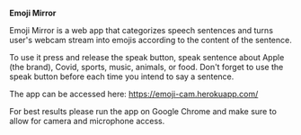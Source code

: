 **Emoji Mirror**

Emoji Mirror is a web app that categorizes speech sentences and turns user's webcam stream into emojis according to the content of the sentence.

To use it press and release the speak button, speak sentence about Apple (the brand), Covid, sports, music, animals, or food. Don't forget to use the speak button before each time you intend to say a sentence.

The app can be accessed here: https://emoji-cam.herokuapp.com/

For best results please run the app on Google Chrome and make sure to allow for camera and microphone access.
